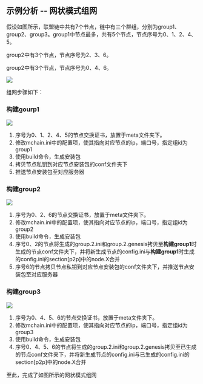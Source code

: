 ## 示例分析 -- 网状模式组网

假设如图所示，联盟链中共有7个节点，链中有三个群组，分别为group1、group2、group3。group1中节点最多，共有5个节点，节点序号为0、1、2、4、5。

group2中有3个节点，节点序号为2、3、6。

group2中有3个节点，节点序号为0、4、6。


![](../../../images/enterprise/simple_simple1.png)

组网步骤如下：

### 构建gourp1

![](../../../images/enterprise/simple_simple2.png)

1. 序号为0、1、2、4、5的节点交换证书，放置于meta文件夹下。
2. 修改mchain.ini中的配置项，使其指向对应节点的ip，端口号，指定组id为group1
3. 使用build命令，生成安装包
4. 拷贝节点私钥到对应节点安装包的conf文件夹下
5. 推送节点安装包至对应服务器



### 构建group2

![](../../../images/enterprise/simple_simple3.png)

1. 序号为0、2、6的节点交换证书，放置于meta文件夹下。
2. 修改mchain.ini中的配置项，使其指向对应节点的ip，端口号，指定组id为group2
3. 使用build命令，生成安装包
4. 序号0、2的节点将生成的group.2.ini和group.2.genesis拷贝至**构建group1**时生成的节点conf文件夹下，并将新生成节点的config.ini与**构建group1**时生成的config.ini的section[p2p]中的node.X合并
5. 序号6的节点拷贝节点私钥到对应节点安装包的conf文件夹下，并推送节点安装包至对应服务器

### 构建group3

![](../../../images/enterprise/simple_simple4.png)

1. 序号为0、4、5、6的节点交换证书，放置于meta文件夹下。
2. 修改mchain.ini中的配置项，使其指向对应节点的ip，端口号，指定组id为group3
3. 使用build命令，生成安装包
4. 序号0、4、5、6的节点将生成的group.2.ini和group.2.genesis拷贝至已生成的节点conf文件夹下，并将新生成节点的config.ini与已生成的config.ini的section[p2p]中的node.X合并

至此，完成了如图所示的网状模式组网



